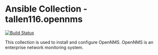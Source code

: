 # Ansible Collection - tallen116.opennms

[![Build Status](https://travis-ci.com/tallen116/ansible-collection-opennms.svg?branch=main)](https://travis-ci.com/tallen116/ansible-collection-opennms)

This collection is used to install and configure OpenNMS.  OpenNMS is an enterprise network monitoring system.
